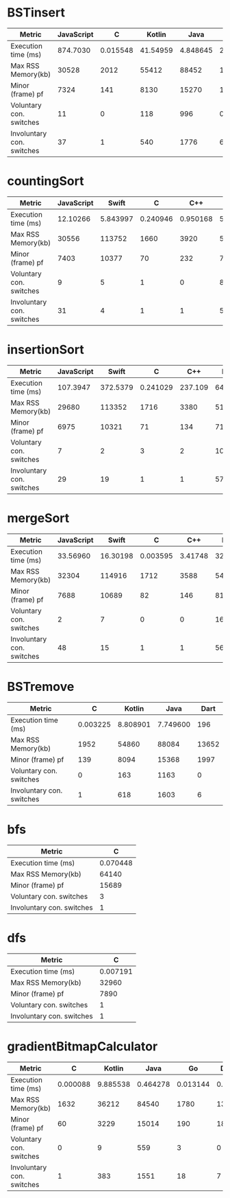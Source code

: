 
#  BSTinsert 

| Metric | JavaScript | C | Kotlin | Java | Dart | 
| - |  - |  - |  - |  - |  - | 
| Execution time (ms) | 874.7030  | 0.015548  | 41.54959  | 4.848645  | 234  | 
| Max RSS Memory(kb) | 30528  | 2012  | 55412  | 88452  | 13876  | 
| Minor (frame) pf | 7324  | 141  | 8130  | 15270  | 1997  | 
| Voluntary con. switches | 11  | 0  | 118  | 996  | 0  | 
| Involuntary con. switches | 37  | 1  | 540  | 1776  | 6  | 

#  countingSort 

| Metric | JavaScript | Swift | C | C++ | Kotlin | Java | Dart | 
| - |  - |  - |  - |  - |  - |  - |  - | 
| Execution time (ms) | 12.10266  | 5.843997  | 0.240946  | 0.950168  | 5.351015  | 12.49405  | 2335  | 
| Max RSS Memory(kb) | 30556  | 113752  | 1660  | 3920  | 52160  | 85960  | 14548  | 
| Minor (frame) pf | 7403  | 10377  | 70  | 232  | 7253  | 14928  | 2244  | 
| Voluntary con. switches | 9  | 5  | 1  | 0  | 85  | 1089  | 0  | 
| Involuntary con. switches | 31  | 4  | 1  | 1  | 550  | 1472  | 6  | 

#  insertionSort 

| Metric | JavaScript | Swift | C | C++ | Kotlin | Java | Dart | 
| - |  - |  - |  - |  - |  - |  - |  - | 
| Execution time (ms) | 107.3947  | 372.5379  | 0.241029  | 237.109  | 64.87243  | 73.47816  | 318151  | 
| Max RSS Memory(kb) | 29680  | 113352  | 1716  | 3380  | 51864  | 89628  | 13708  | 
| Minor (frame) pf | 6975  | 10321  | 71  | 134  | 7147  | 15799  | 2047  | 
| Voluntary con. switches | 7  | 2  | 3  | 2  | 107  | 691  | 0  | 
| Involuntary con. switches | 29  | 19  | 1  | 1  | 574  | 1732  | 6  | 

#  mergeSort 

| Metric | JavaScript | Swift | C | C++ | Kotlin | Java | Dart | 
| - |  - |  - |  - |  - |  - |  - |  - | 
| Execution time (ms) | 33.56960  | 16.30198  | 0.003595  | 3.41748  | 32.62425  | 6.190878  | 10035  | 
| Max RSS Memory(kb) | 32304  | 114916  | 1712  | 3588  | 54748  | 89584  | 16456  | 
| Minor (frame) pf | 7688  | 10689  | 82  | 146  | 8137  | 15342  | 2675  | 
| Voluntary con. switches | 2  | 7  | 0  | 0  | 165  | 862  | 0  | 
| Involuntary con. switches | 48  | 15  | 1  | 1  | 560  | 1698  | 7  | 

#  BSTremove 

| Metric | C | Kotlin | Java | Dart | 
| - |  - |  - |  - |  - | 
| Execution time (ms) | 0.003225  | 8.808901  | 7.749600  | 196  | 
| Max RSS Memory(kb) | 1952  | 54860  | 88084  | 13652  | 
| Minor (frame) pf | 139  | 8094  | 15368  | 1997  | 
| Voluntary con. switches | 0  | 163  | 1163  | 0  | 
| Involuntary con. switches | 1  | 618  | 1603  | 6  | 

#  bfs 

| Metric | C | 
| - |  - | 
| Execution time (ms) | 0.070448  | 
| Max RSS Memory(kb) | 64140  | 
| Minor (frame) pf | 15689  | 
| Voluntary con. switches | 3  | 
| Involuntary con. switches | 1  | 

#  dfs 

| Metric | C | 
| - |  - | 
| Execution time (ms) | 0.007191  | 
| Max RSS Memory(kb) | 32960  | 
| Minor (frame) pf | 7890  | 
| Voluntary con. switches | 1  | 
| Involuntary con. switches | 1  | 

#  gradientBitmapCalculator 

| Metric | C | Kotlin | Java | Go | Dart | 
| - |  - |  - |  - |  - |  - | 
| Execution time (ms) | 0.000088  | 9.885538  | 0.464278  | 0.013144  | 0.022  | 
| Max RSS Memory(kb) | 1632  | 36212  | 84540  | 1780  | 13088  | 
| Minor (frame) pf | 60  | 3229  | 15014  | 190  | 1805  | 
| Voluntary con. switches | 0  | 9  | 559  | 3  | 0  | 
| Involuntary con. switches | 1  | 383  | 1551  | 18  | 7  | 

